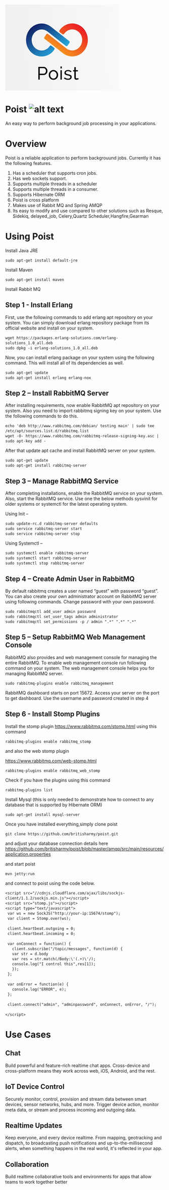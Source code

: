 ![alt text](https://github.com/britisharmy/poist/blob/master/poist.jpg)


# Poist ![alt text](https://travis-ci.org/britisharmy/poist.svg?branch=master)
An easy way to perform background job processing in your applications.

# Overview

Poist is a reliable application to perform backgrouund jobs. Currently it has the following features.

1. Has a scheduler that supports cron jobs.
2. Has web sockets support.
3. Supports multiple threads in a scheduler
4. Supports multiple threads in a consumer.
5. Supports Hibernate ORM
6. Poist is cross platform
7. Makes use of Rabbit MQ and Spring AMQP
8. Its easy to modify and use compared to other solutions such as Resque, Sidekiq, delayed_job, Celery,Quartz Scheduler,Hangfire,Gearman

# Using Poist

Install Java JRE 

```
sudo apt-get install default-jre
```

Install Maven

```
sudo apt-get install maven
```

Install Rabbit MQ

## Step 1 - Install Erlang

First, use the following commands to add erlang apt repository on your system. You can simply download erlang repository package from its official website and install on your system.

```
wget https://packages.erlang-solutions.com/erlang-solutions_1.0_all.deb
sudo dpkg -i erlang-solutions_1.0_all.deb
```
Now, you can install erlang package on your system using the following command. This will install all of its dependencies as well.

```
sudo apt-get update
sudo apt-get install erlang erlang-nox
```

## Step 2 – Install RabbitMQ Server

After installing requirements, now enable RabbitMQ apt repository on your system. Also you need to import rabbitmq signing key on your system. Use the following commands to do this.

```
echo 'deb http://www.rabbitmq.com/debian/ testing main' | sudo tee /etc/apt/sources.list.d/rabbitmq.list
wget -O- https://www.rabbitmq.com/rabbitmq-release-signing-key.asc | sudo apt-key add -
```

After that update apt cache and install RabbitMQ server on your system.

```
sudo apt-get update
sudo apt-get install rabbitmq-server
```

## Step 3 – Manage RabbitMQ Service

After completing installations, enable the RabbitMQ service on your system. Also, start the RabbitMQ service. Use one the below methods sysvinit for older systems or systemctl for the latest operating system.

Using Init –

```
sudo update-rc.d rabbitmq-server defaults
sudo service rabbitmq-server start
sudo service rabbitmq-server stop
```

Using Systemctl –

```
sudo systemctl enable rabbitmq-server
sudo systemctl start rabbitmq-server
sudo systemctl stop rabbitmq-server
```

## Step 4 – Create Admin User in RabbitMQ


By default rabbitmq creates a user named “guest” with password “guest”. You can also create your own administrator account on RabbitMQ server using following commands. Change password with your own password.

```
sudo rabbitmqctl add_user admin password 
sudo rabbitmqctl set_user_tags admin administrator
sudo rabbitmqctl set_permissions -p / admin ".*" ".*" ".*"
```

## Step 5 – Setup RabbitMQ Web Management Console


RabbitMQ also provides and web management console for managing the entire RabbitMQ. To enable web management console run following command on your system. The web management console helps you for managing RabbitMQ server.

```
sudo rabbitmq-plugins enable rabbitmq_management
```

RabbitMQ dashboard starts on port 15672. Access your server on the port to get dashboard. Use the username and password created in step 4

## Step 6 - Install Stomp Plugins

Install the stomp plugin https://www.rabbitmq.com/stomp.html using this command

```
rabbitmq-plugins enable rabbitmq_stomp
```

and also the web stomp plugin

https://www.rabbitmq.com/web-stomp.html

```
rabbitmq-plugins enable rabbitmq_web_stomp
```

Check if you have the plugins using this command

```
rabbitmq-plugins list
```


Install Mysql (this is only needed to demonstrate how to connect to any database that is supported by Hibernate ORM)

```
sudo apt-get install mysql-server
```

Once you have installed everything,simply clone poist 

```
git clone https://github.com/britisharmy/poist.git
```

and adjust your database connection details here https://github.com/britisharmy/poist/blob/master/amqp/src/main/resources/application.properties


and start poist

```
mvn jetty:run
```

and connect to poist using the code below.

```
<script src="//cdnjs.cloudflare.com/ajax/libs/sockjs-client/1.1.2/sockjs.min.js"></script>
<script src="stomp.js"></script>
<script type="text/javascript">
 var ws = new SockJS("http://your-ip:15674/stomp");
 var client = Stomp.over(ws);
 
 client.heartbeat.outgoing = 0;
 client.heartbeat.incoming = 0;
 
 var onConnect = function() {
   client.subscribe("/topic/messages", function(d) {
   var str = d.body
   var res = str.match(/Body:\'(.+)\'/);
   console.log("I control this",res[1]);
   });
 };
 
 var onError = function(e) {
   console.log("ERROR", e);
 };
 
 client.connect("admin", "adminpassword", onConnect, onError, "/");
 
</script>
```


# Use Cases

## Chat

Build powerful and feature-rich realtime chat apps. Cross-device and cross-platform means they work across web, iOS, Android, and the rest.

## IoT Device Control

Securely monitor, control, provision and stream data between smart devices, sensor networks, hubs, and more. Trigger device action, monitor meta data, or stream and process incoming and outgoing data. 

## Realtime Updates

Keep everyone, and every device realtime. From mapping, geotracking and dispatch, to broadcasting push notifications and up-to-the-millisecond alerts, when something happens in the real world, it's reflected in your app.

## Collaboration

Build realtime collaborative tools and environments for apps that allow teams to work together better
